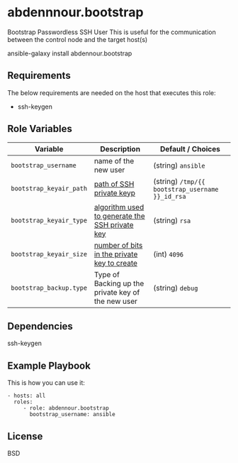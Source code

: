 abdennnour.bootstrap
=========

Bootstrap Passwordless SSH User
This is useful for the communication between the control node and the target host(s)


ansible-galaxy install abdennour.bootstrap

Requirements
------------

The below requirements are needed on the host that executes this role:

- ssh-keygen


Role Variables
--------------


| Variable                | Description                                        | Default / Choices                               |
| ----------------------- | -----------------------------------------------    | ----------------------------------------------- |
| `bootstrap_username`    | name of the new user                               | (string) `ansible`                              |
| `bootstrap_keyair_path` | [path of SSH private keyp][1]                      | (string) `/tmp/{{ bootstrap_username }}_id_rsa` |
| `bootstrap_keyair_type` | [algorithm used to generate the SSH private key][2]| (string) `rsa`                                  |
| `bootstrap_keyair_size` | [number of bits in the private key to create][3]   | (int) `4096`                                    |
| `bootstrap_backup.type` | Type of Backing up the private key of the new user | (string) `debug`                                |


Dependencies
------------

ssh-keygen 

Example Playbook
----------------

This is how you can use it:

    - hosts: all
      roles:
         - role: abdennour.bootstrap
           bootstrap_username: ansible
          

License
-------

BSD


[1]: https://docs.ansible.com/ansible/latest/modules/openssh_keypair_module.html#parameter-path
[2]: https://docs.ansible.com/ansible/latest/modules/openssh_keypair_module.html#parameter-type
[3]: https://docs.ansible.com/ansible/latest/modules/openssh_keypair_module.html#parameter-size